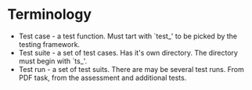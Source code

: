 # Terminology

* Test case - a test function. Must tart with `test_' to be picked by the
 testing framework.
* Test suite - a set of test cases. Has it's own directory. The directory
 must begin with `ts_'.
* Test run - a set of test suits. There are may be several test runs. From
 PDF task, from the assessment and additional tests.